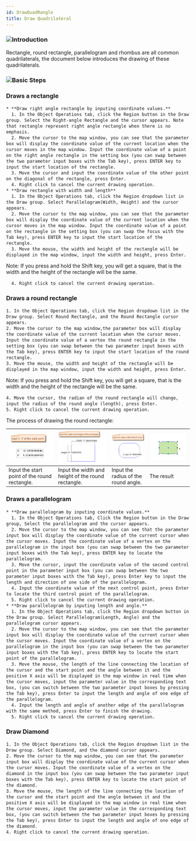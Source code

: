```yaml
---
id: DrawQuadRangle
title: Draw Quadrilateral
---
```

### ![](../../../img/read.gif)Introduction

Rectangle, round rectangle, parallelogram and rhombus are all common quadrilaterals, the document below introduces the drawing of these quadrilaterals.

### ![](../../../img/read.gif)Basic Steps

### Draws a rectangle

    * **Draw right angle rectangle by inputing coordinate values.**
      1. In the Object Operations tab, click the Region button in the Draw group. Select the Right-angle Rectangle and the cursor appears. Note that rectangle represent right angle rectangle when there is no emphasis.
      2. Move the cursor to the map window, you can see that the parameter box will display the coordinate value of the current location when the cursor moves in the map window. Input the coordinate value of a point on the right angle rectangle in the setting box (you can swap between the two parameter input boxes with the Tab key), press ENTER key to input the start location of the rectangle.
      3. Move the cursor and input the coordinate value of the other point on the diagonal of the rectangle, press Enter.
      4. Right click to cancel the current drawing operation.
    * **Draw rectangle with width and length**
      1. In the Object Operations tab, click the Region dropdown list in the Draw group. Select Parallelogram(Width, Height) and the cursor appears.
      2. Move the cursor to the map window, you can see that the parameter box will display the coordinate value of the current location when the cursor moves in the map window. Input the coordinate value of a point on the rectangle in the setting box (you can swap the focus with the Tab key), press ENTER key to input the start location of the rectangle.
      3. Move the mouse, the width and height of the rectangle will be displayed in the map window, input the width and height, press Enter. 

Note: If you press and hold the Shift key, you will get a square, that is the width and the height of the rectangle will be the same.

      4. Right click to cancel the current drawing operation.

### Draws a round rectangle

    1. In the Object Operations tab, click the Region dropdown list in the Draw group. Select Round Rectangle, and the Round Rectangle cursor appears. 
    2. Move the cursor to the map window,the parameter box will display the coordinate value of the current location when the cursor moves. Input the coordinate value of a vertex the round rectangle in the setting box (you can swap between the two parameter input boxes with the Tab key), press ENTER key to input the start location of the round rectangle.
    3. Move the mouse, the width and height of the rectangle will be displayed in the map window, input the width and height, press Enter. 

Note: If you press and hold the Shift key, you will get a square, that is the width and the height of the rectangle will be the same.

    4. Move the cursor, the radian of the round rectangle will change, input the radius of the round angle (length), press Enter.
    5. Right click to cancel the current drawing operation.

The process of drawing the round rectangle:

![](img-en/Rrecangle1.png) | ![](img-en/Rrecangle2.png) | ![](img-en/Rrecangle3.png) |![](img-en/Rrecangle4.png)  
---|---|---|---  
Input the start point of the round rectangle. | Input the width and height of the round rectangle. | Input the radius of the round angle. | The result  
  
### Draws a parallelogram

    * **Draw parallelogram by inputing coordinate values.**
      1. In the Object Operations tab, Click the Region button in the Draw group, Select the parallelogram and the cursor appears.
      2. Move the cursor to the map window, you can see that the parameter input box will display the coordinate value of the current cursor when the cursor moves. Input the coordinate value of a vertex on the parallelogram in the input box (you can swap between the two parameter input boxes with the Tab key), press ENTER key to locate the parallelogram. 
      3. Move the cursor, input the coordinate value of the second control point in the parameter input box (you can swap between the two parameter input boxes with the Tab key), press Enter key to input the length and direction of one side of the parallelogram.
      4. Input the coordinate value of the next control point, press Enter to locate the third control point of the parallelogram.
      5. Right click to cancel the current drawing operation.
    * **Draw parallelogram by inputing length and angle.**
      1. In the Object Operations tab, click the Region dropdown button in the Draw group. Select Parallelogram(Length, Angle) and the parallelogram cursor appears.
      2. Move the cursor to the map window, you can see that the parameter input box will display the coordinate value of the current cursor when the cursor moves. Input the coordinate value of a vertex on the parallelogram in the input box (you can swap between the two parameter input boxes with the Tab key), press ENTER key to locate the start point of the parallelogram.
      3. Move the mouse, the length of the line connecting the location of the cursor and the start point and the angle between it and the positive X axis will be displayed in the map window in real time when the cursor moves, input the parameter value in the corresponding text box, (you can switch between the two parameter input boxes by pressing the Tab key), press Enter to input the length and angle of one edge of the parallelogram.
      4. Input the length and angle of another edge of the parallelogram with the same method, press Enter to finish the drawing.
      5. Right click to cancel the current drawing operation.

### Draw Diamond

    1. In the Object Operations tab, click the Region dropdown list in the Draw group. Select Diamond, and the diamond cursor appears.
    2. Move the cursor to the map window, you can see that the parameter input box will display the coordinate value of the current cursor when the cursor moves. Input the coordinate value of a vertex on the diamond in the input box (you can swap between the two parameter input boxes with the Tab key), press ENTER key to locate the start point of the diamond.
    3. Move the mouse, the length of the line connecting the location of the cursor and the start point and the angle between it and the positive X axis will be displayed in the map window in real time when the cursor moves, input the parameter value in the corresponding text box, (you can switch between the two parameter input boxes by pressing the Tab key), press Enter to input the length and angle of one edge of the diamond.
    4. Right click to cancel the current drawing operation.



